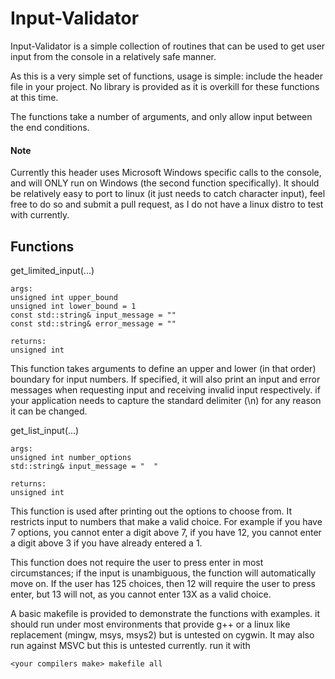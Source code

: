 # Input-Validator

Input-Validator is a simple collection of routines that can be used to get user input from the console in a relatively safe manner.

As this is a very simple set of functions, usage is simple: include the header file in your project. No library is provided as it is overkill for these functions at this time.

The functions take a number of arguments, and only allow input between the end conditions.

#### Note
Currently this header uses Microsoft Windows specific calls to the console, and will ONLY run on Windows (the second function specifically). It should be relatively easy to port to linux (it just needs to catch character input), feel free to do so and submit a pull request, as I do not have a linux distro to test with currently.

## Functions

get_limited_input(...)

    args:
    unsigned int upper_bound
    unsigned int lower_bound = 1
    const std::string& input_message = ""
    const std::string& error_message = ""

    returns:
    unsigned int

This function takes arguments to define an upper and lower (in that order) boundary for input numbers.
If specified, it will also print an input and error messages when requesting input and receiving invalid input respectively.
if your application needs to capture the standard delimiter (\n) for any reason it can be changed.

get_list_input(...)

    args:
    unsigned int number_options
    std::string& input_message = "  "
    
    returns:
    unsigned int

This function is used after printing out the options to choose from.
It restricts input to numbers that make a valid choice.
For example if you have 7 options, you cannot enter a digit above 7, if you have 12, you cannot enter a digit above 3 if you have already entered a 1.

This function does not require the user to press enter in most circumstances; if the input is unambiguous, the function will automatically move on.
If the user has 125 choices, then 12 will require the user to press enter, but 13 will not, as you cannot enter 13X as a valid choice.

A basic makefile is provided to demonstrate the functions with examples.
it should run under most environments that provide g++ or a linux like replacement (mingw, msys, msys2) but is untested on cygwin. It may also run against MSVC but this is untested currently.
run it with

    <your compilers make> makefile all
